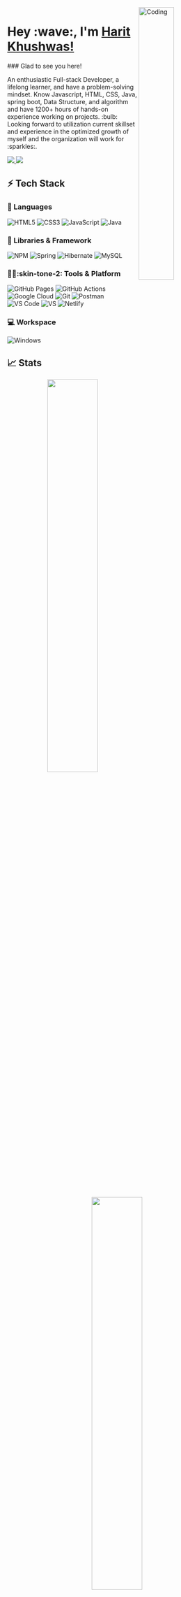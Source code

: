 <img src="https://media4.giphy.com/media/qgQUggAC3Pfv687qPC/giphy.gif?cid=ecf05e47cmvvopef0prg9qswnbdpsp0m6z33t6zho9ve6ea9&rid=giphy.gif&ct=g" width="40%" alt="Coding" align="right"/>
<p width="60%" align="left">
    <h1>Hey :wave:, I'm <a href="https://github.com/Vishwa9011/">Harit Khushwas!</a></h1>
### Glad to see you here! &nbsp;
<!-- ![](https://visitor-badge.glitch.me/badge?page_id=iampavangandhi.iampavangandhi&style=flat-square&color=0088cc) -->
<p>
An enthusiastic Full-stack Developer, a lifelong learner, and have a problem-solving mindset. Know Javascript, HTML, CSS, Java, spring boot, Data Structure, and algorithm and have 1200+ hours of hands-on experience working on projects. :bulb: Looking forward to utilization current skillset and experience in the optimized growth of myself and the organization will work for :sparkles:.
</p>
<p align="left">
    <a href="https://www.linkedin.com/in/harit-khushwas-8019451b7/">
        <img src="https://img.shields.io/badge/LinkedIn-0077B5?style=for-the-badge&logo=linkedin&logoColor=white" />
    </a>
        <a href="mailto:haritchandel1234@gmail.com">
        <img src="https://img.shields.io/badge/Gmail-D14836?style=for-the-badge&logo=gmail&logoColor=white" />
    </a>
</p>
</p>

## :zap: Tech Stack
### :rocket: Languages
![HTML5](https://img.shields.io/badge/HTML5-E34F26?style=for-the-badge&logo=html5&logoColor=white)
![CSS3](https://img.shields.io/badge/CSS3-1572B6?style=for-the-badge&logo=css3&logoColor=white)
![JavaScript](https://img.shields.io/badge/JavaScript-323330?style=for-the-badge&logo=javascript&logoColor=F7DF1E)
![Java](https://img.shields.io/badge/Java-ED8B00?style=for-the-badge&logo=java&logoColor=white)

### :jigsaw: Libraries & Framework
![NPM](https://img.shields.io/badge/npm-CB3837?style=for-the-badge&logo=npm&logoColor=white)
![Spring](https://img.shields.io/badge/Spring-6DB33F?style=for-the-badge&logo=spring&logoColor=white)
![Hibernate](https://img.shields.io/badge/Hibernate-59666C?style=for-the-badge&logo=Hibernate&logoColor=white)
![MySQL](https://img.shields.io/badge/MySQL-005C84?style=for-the-badge&logo=mysql&logoColor=white)
### :technologist::skin-tone-2: Tools & Platform
![GitHub Pages](https://img.shields.io/badge/GitHub_Pages-100000?style=for-the-badge&logo=github&logoColor=white)
![GitHub Actions](https://img.shields.io/badge/GitHub_Actions-2088FF?style=for-the-badge&logo=github-actions&logoColor=white)
![Google Cloud](https://img.shields.io/badge/Google_Cloud-4285F4?style=for-the-badge&logo=google-cloud&logoColor=white)
![Git](https://img.shields.io/badge/Git-F05032?style=for-the-badge&logo=git&logoColor=white)
![Postman](https://img.shields.io/badge/Postman-FF6C37?style=for-the-badge&logo=Postman&logoColor=white)
![VS Code](https://img.shields.io/badge/Visual_Studio_Code-0078D4?style=for-the-badge&logo=visual%20studio%20code&logoColor=white)
![VS](https://img.shields.io/badge/Visual_Studio-5C2D91?style=for-the-badge&logo=visual%20studio&logoColor=white)
![Netlify](https://img.shields.io/badge/Netlify-00C7B7?style=for-the-badge&logo=netlify&logoColor=white)
### :computer: Workspace
![Windows](https://img.shields.io/badge/Windows-0078D6?style=for-the-badge&logo=windows&logoColor=white)
## :chart_with_upwards_trend: Stats
<p align="center">
  <img width="48%" src="https://github-readme-stats.vercel.app/api?username=Harit2002&show_icons=true&hide_border=true&theme=radical" />
  <img width="48%" src="https://github-readme-streak-stats.herokuapp.com/?user=Harit2002&hide_border=true&theme=radical" />
</p>
## :top: Most used languages
  <img alt="languages" src="https://github-readme-stats.vercel.app/api/top-langs/?username=Harit2002&layout=compact&hide_border=true&theme=radical" />

### Show some :heart: by starring some of the repositories!
